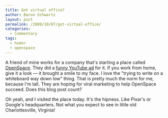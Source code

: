 ```yaml
---
title: Got virtual office?
author: Baron Schwartz
layout: post
permalink: /2009/10/07/got-virtual-office/
categories:
  - Commentary
tags:
  - humor
  - openspace
---
```

A friend of mine works for a company that's starting a place called [OpenSpace][1]. They did a [funny YouTube ad][2] for it. If you work from home, give it a look &#8212; it brought a smile to my face. I love the "trying to write on a whiteboard way down low" thing. That is pretty much the norm for me, because I'm tall. They are hoping for viral marketing to help OpenSpace succeed. Does this blog post count?

Oh yeah, and I visited the place today. It's the hipness. Like Pixar's or Google's headquarters. Not what you expect to see in little old Charlottesville, Virginia!

 [1]: http://getopenspace.com/
 [2]: http://www.youtube.com/watch?v=SyxvXBA0EHY
